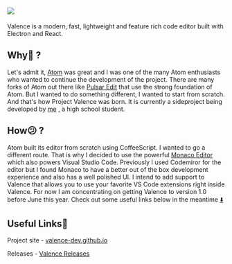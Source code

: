 # <img src="https://github.com/valence-dev/.github/blob/main/Profile%20Banner.png" />

Valence is a modern, fast, lightweight and feature rich code editor built with Electron and React. 

## Why:thinking: ?
Let's admit it, [Atom](https://github.blog/2022-06-08-sunsetting-atom/) was great and I was one of the many Atom enthusiasts who wanted to continue the development of the 
project. There are many forks of Atom out there like [Pulsar Edit](https://pulsar-edit.dev) that use the strong foundation of Atom. But I wanted to do something different, 
I wanted to start from scratch. And that's how Project Valence was born. It is currently a sideproject being developed by [me](https://github.com/anantnrg)
, a high school student.

## How:confused: ?
Atom built its editor from scratch using CoffeeScript. I wanted to go a different route. That is why I decided to use the powerful [Monaco Editor](https://microsoft.github.io/monaco-editor/) which also powers Visual Studio Code. Previously I used Codemiror for the editor but I found Monaco to have a better out of the box development experience and also has a well polished UI. I intend to add support to Valence that allows you to use your favorite VS Code extensions right inside Valence. For now I am concentrating on getting Valence to version 1.0 before June this year. Check out some useful links below in the meantime [:arrow_down:](#Useful-Linkslink)

## Useful Links:link:
Project site - [valence-dev.github.io](https://valence-dev.github.io)

Releases - [Valence Releases](https://github.com/valence-dev/valence/releases)

